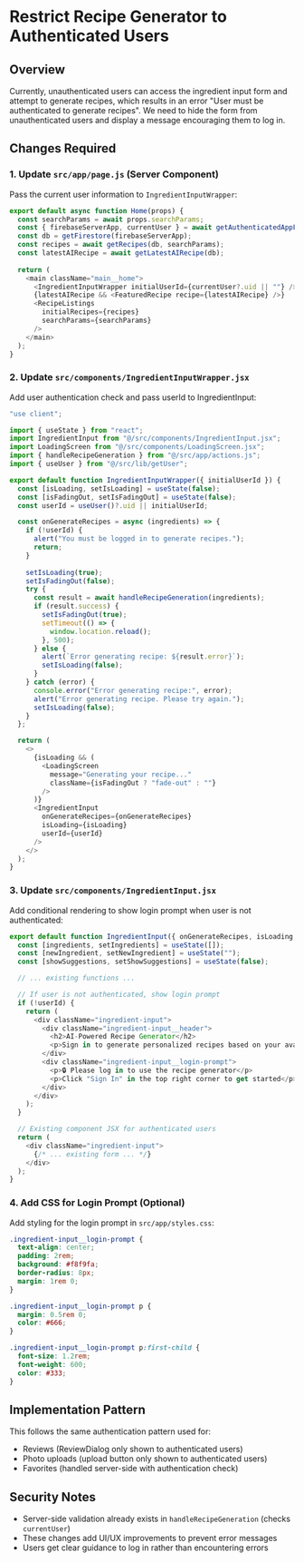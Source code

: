 <!-- 512fc21a-b873-4ecb-84b8-c9148b6ed18a 79d6e901-44e9-47d6-8aeb-cc1fa90cad37 -->
# Restrict Recipe Generator to Authenticated Users

## Overview

Currently, unauthenticated users can access the ingredient input form and attempt to generate recipes, which results in an error "User must be authenticated to generate recipes". We need to hide the form from unauthenticated users and display a message encouraging them to log in.

## Changes Required

### 1. Update `src/app/page.js` (Server Component)

Pass the current user information to `IngredientInputWrapper`:

```javascript
export default async function Home(props) {
  const searchParams = await props.searchParams;
  const { firebaseServerApp, currentUser } = await getAuthenticatedAppForUser();
  const db = getFirestore(firebaseServerApp);
  const recipes = await getRecipes(db, searchParams);
  const latestAIRecipe = await getLatestAIRecipe(db);
  
  return (
    <main className="main__home">
      <IngredientInputWrapper initialUserId={currentUser?.uid || ""} />
      {latestAIRecipe && <FeaturedRecipe recipe={latestAIRecipe} />}
      <RecipeListings
        initialRecipes={recipes}
        searchParams={searchParams}
      />
    </main>
  );
}
```

### 2. Update `src/components/IngredientInputWrapper.jsx`

Add user authentication check and pass userId to IngredientInput:

```javascript
"use client";

import { useState } from "react";
import IngredientInput from "@/src/components/IngredientInput.jsx";
import LoadingScreen from "@/src/components/LoadingScreen.jsx";
import { handleRecipeGeneration } from "@/src/app/actions.js";
import { useUser } from "@/src/lib/getUser";

export default function IngredientInputWrapper({ initialUserId }) {
  const [isLoading, setIsLoading] = useState(false);
  const [isFadingOut, setIsFadingOut] = useState(false);
  const userId = useUser()?.uid || initialUserId;

  const onGenerateRecipes = async (ingredients) => {
    if (!userId) {
      alert("You must be logged in to generate recipes.");
      return;
    }
    
    setIsLoading(true);
    setIsFadingOut(false);
    try {
      const result = await handleRecipeGeneration(ingredients);
      if (result.success) {
        setIsFadingOut(true);
        setTimeout(() => {
          window.location.reload();
        }, 500);
      } else {
        alert(`Error generating recipe: ${result.error}`);
        setIsLoading(false);
      }
    } catch (error) {
      console.error("Error generating recipe:", error);
      alert("Error generating recipe. Please try again.");
      setIsLoading(false);
    }
  };

  return (
    <>
      {isLoading && (
        <LoadingScreen 
          message="Generating your recipe..." 
          className={isFadingOut ? "fade-out" : ""}
        />
      )}
      <IngredientInput 
        onGenerateRecipes={onGenerateRecipes} 
        isLoading={isLoading}
        userId={userId}
      />
    </>
  );
}
```

### 3. Update `src/components/IngredientInput.jsx`

Add conditional rendering to show login prompt when user is not authenticated:

```javascript
export default function IngredientInput({ onGenerateRecipes, isLoading, userId }) {
  const [ingredients, setIngredients] = useState([]);
  const [newIngredient, setNewIngredient] = useState("");
  const [showSuggestions, setShowSuggestions] = useState(false);

  // ... existing functions ...

  // If user is not authenticated, show login prompt
  if (!userId) {
    return (
      <div className="ingredient-input">
        <div className="ingredient-input__header">
          <h2>AI-Powered Recipe Generator</h2>
          <p>Sign in to generate personalized recipes based on your available ingredients</p>
        </div>
        <div className="ingredient-input__login-prompt">
          <p>🔒 Please log in to use the recipe generator</p>
          <p>Click "Sign In" in the top right corner to get started</p>
        </div>
      </div>
    );
  }

  // Existing component JSX for authenticated users
  return (
    <div className="ingredient-input">
      {/* ... existing form ... */}
    </div>
  );
}
```

### 4. Add CSS for Login Prompt (Optional)

Add styling for the login prompt in `src/app/styles.css`:

```css
.ingredient-input__login-prompt {
  text-align: center;
  padding: 2rem;
  background: #f8f9fa;
  border-radius: 8px;
  margin: 1rem 0;
}

.ingredient-input__login-prompt p {
  margin: 0.5rem 0;
  color: #666;
}

.ingredient-input__login-prompt p:first-child {
  font-size: 1.2rem;
  font-weight: 600;
  color: #333;
}
```

## Implementation Pattern

This follows the same authentication pattern used for:

- Reviews (ReviewDialog only shown to authenticated users)
- Photo uploads (upload button only shown to authenticated users)
- Favorites (handled server-side with authentication check)

## Security Notes

- Server-side validation already exists in `handleRecipeGeneration` (checks `currentUser`)
- These changes add UI/UX improvements to prevent error messages
- Users get clear guidance to log in rather than encountering errors